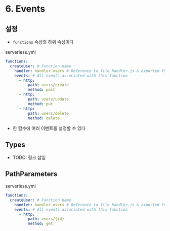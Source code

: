 # 6. Events

## 설정

* `functions` 속성의 하위 속성이다

serverless.yml
```yml
functions:
  createUser: # Function name
    handler: handler.users # Reference to file handler.js & exported function 'users'
    events: # All events associated with this function
      - http:
          path: users/create
          method: post
      - http:
          path: users/update
          method: put
      - http:
          path: users/delete
          method: delete
```
* 한 함수에 여러 이벤트를 설정할 수 있다

## Types

* TODO: 링크 삽입

## PathParameters

serverless.yml
```yml
functions:
  createUser: # Function name
    handler: handler.users # Reference to file handler.js & exported function 'users'
    events: # All events associated with this function
      - http:
          path: users/{id}
          method: get
```